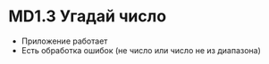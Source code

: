 # MD1.3 Угадай число

- Приложение работает
- Есть обработка ошибок (не число или число не из диапазона)